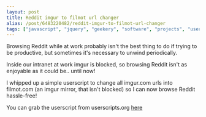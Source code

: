 ```yaml
---
layout: post
title: Reddit imgur to filmot url changer
alias: /post/6483220482/reddit-imgur-to-filmot-url-changer
tags: ["javascript", "jquery", "geekery", "software", "projects", "userscript", "chrome", "firefox", "reddit", "blog"]
---
```


Browsing Reddit while at work probably isn't the best thing to do if trying to be productive, but sometimes it's necessary to unwind periodically.

Inside our intranet at work imgur is blocked, so browsing Reddit isn't as enjoyable as it could be.. until now!

<!-- more -->

I whipped up a simple userscript to change all imgur.com urls into filmot.com (an imgur mirror, that isn't blocked) so I can now browse Reddit hassle-free!

You can grab the userscript from userscripts.org [here](http://userscripts.org/scripts/review/104691)
